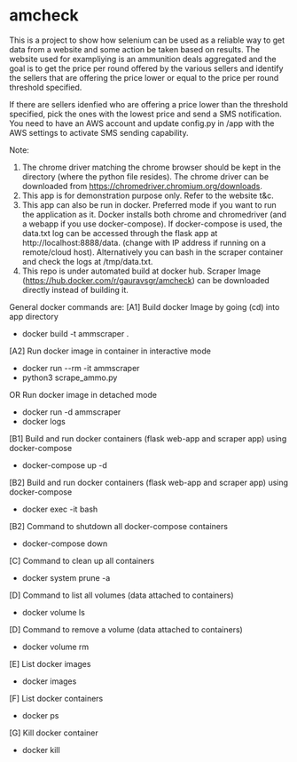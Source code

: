 # amcheck

This is a project to show how selenium can be used as a reliable way to get data from a website and some action be taken
based on results. The website used for exampliying is an ammunition deals aggregated and the goal is to get the price per
round offered by the various sellers and identify the sellers that are offering the price lower or equal to the price per 
round threshold specified. 

If there are sellers idenfied who are offering a price lower than the threshold specified, pick the ones with the lowest 
price and send a SMS notification. You need to have an AWS account and update config.py in /app with the AWS settings to activate
SMS sending capability.

Note: 
1. The chrome driver matching the chrome browser should be kept in the directory (where the python file resides). The 
chrome driver can be downloaded from https://chromedriver.chromium.org/downloads.
2. This app is for demonstration purpose only. Refer to the website t&c.
3. This app can also be run in docker. Preferred mode if you want to run the application as it. Docker installs both chrome 
and chromedriver (and a webapp if you use docker-compose). If docker-compose is used, the data.txt log can be accessed through 
the flask app at http://localhost:8888/data. (change with IP address if running on a remote/cloud host). Alternatively you 
can bash in the scraper container and check the logs at /tmp/data.txt.
4. This repo is under automated build at docker hub. Scraper Image (https://hub.docker.com/r/gauravsgr/amcheck) can be downloaded 
directly instead of building it. 

General docker commands are:
[A1] Build docker Image by going (cd) into app directory
* docker build -t ammscraper .

[A2] Run docker image in container in interactive mode
* docker run --rm -it ammscraper
* python3 scrape_ammo.py

OR Run docker image in detached mode

* docker run -d ammscraper 
* docker logs <continerid>

[B1] Build and run docker containers (flask web-app and scraper app) using docker-compose
* docker-compose up -d 

[B2] Build and run docker containers (flask web-app and scraper app) using docker-compose
* docker exec -it <container name> bash

[B2] Command to shutdown all docker-compose containers 
* docker-compose down

[C] Command to clean up all containers
* docker system prune -a

[D] Command to list all volumes (data attached to containers)
* docker volume ls

[D] Command to remove a volume (data attached to containers)
* docker volume rm <volume name>
  
[E] List docker images
* docker images  
  
[F] List docker containers
* docker ps

[G] Kill docker container
* docker kill <container id>
  
  



